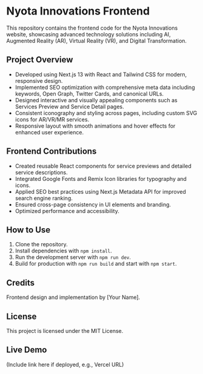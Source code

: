 # Nyota Innovations Frontend

This repository contains the frontend code for the Nyota Innovations website, showcasing advanced technology solutions including AI, Augmented Reality (AR), Virtual Reality (VR), and Digital Transformation.

## Project Overview

- Developed using Next.js 13 with React and Tailwind CSS for modern, responsive design.
- Implemented SEO optimization with comprehensive meta data including keywords, Open Graph, Twitter Cards, and canonical URLs.
- Designed interactive and visually appealing components such as Services Preview and Service Detail pages.
- Consistent iconography and styling across pages, including custom SVG icons for AR/VR/MR services.
- Responsive layout with smooth animations and hover effects for enhanced user experience.

## Frontend Contributions

- Created reusable React components for service previews and detailed service descriptions.
- Integrated Google Fonts and Remix Icon libraries for typography and icons.
- Applied SEO best practices using Next.js Metadata API for improved search engine ranking.
- Ensured cross-page consistency in UI elements and branding.
- Optimized performance and accessibility.

## How to Use

1. Clone the repository.
2. Install dependencies with `npm install`.
3. Run the development server with `npm run dev`.
4. Build for production with `npm run build` and start with `npm start`.

## Credits

Frontend design and implementation by [Your Name].

## License

This project is licensed under the MIT License.

## Live Demo

(Include link here if deployed, e.g., Vercel URL)
